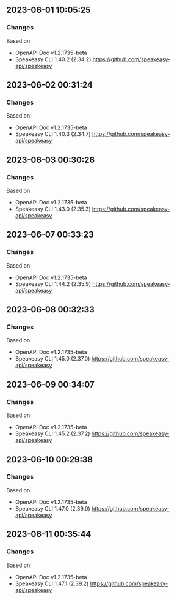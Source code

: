 

## 2023-06-01 10:05:25
### Changes
Based on:
- OpenAPI Doc v1.2.1735-beta 
- Speakeasy CLI 1.40.2 (2.34.2) https://github.com/speakeasy-api/speakeasy

## 2023-06-02 00:31:24
### Changes
Based on:
- OpenAPI Doc v1.2.1735-beta 
- Speakeasy CLI 1.40.3 (2.34.7) https://github.com/speakeasy-api/speakeasy

## 2023-06-03 00:30:26
### Changes
Based on:
- OpenAPI Doc v1.2.1735-beta 
- Speakeasy CLI 1.43.0 (2.35.3) https://github.com/speakeasy-api/speakeasy

## 2023-06-07 00:33:23
### Changes
Based on:
- OpenAPI Doc v1.2.1735-beta 
- Speakeasy CLI 1.44.2 (2.35.9) https://github.com/speakeasy-api/speakeasy

## 2023-06-08 00:32:33
### Changes
Based on:
- OpenAPI Doc v1.2.1735-beta 
- Speakeasy CLI 1.45.0 (2.37.0) https://github.com/speakeasy-api/speakeasy

## 2023-06-09 00:34:07
### Changes
Based on:
- OpenAPI Doc v1.2.1735-beta 
- Speakeasy CLI 1.45.2 (2.37.2) https://github.com/speakeasy-api/speakeasy

## 2023-06-10 00:29:38
### Changes
Based on:
- OpenAPI Doc v1.2.1735-beta 
- Speakeasy CLI 1.47.0 (2.39.0) https://github.com/speakeasy-api/speakeasy

## 2023-06-11 00:35:44
### Changes
Based on:
- OpenAPI Doc v1.2.1735-beta 
- Speakeasy CLI 1.47.1 (2.39.2) https://github.com/speakeasy-api/speakeasy